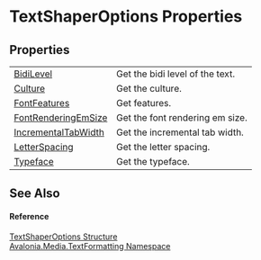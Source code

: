 # TextShaperOptions Properties




## Properties
<table>
<tr>
<td><a href="P_Avalonia_Media_TextFormatting_TextShaperOptions_BidiLevel">BidiLevel</a></td>
<td>Get the bidi level of the text.</td>
</tr>
<tr>
<td><a href="P_Avalonia_Media_TextFormatting_TextShaperOptions_Culture">Culture</a></td>
<td>Get the culture.</td>
</tr>
<tr>
<td><a href="P_Avalonia_Media_TextFormatting_TextShaperOptions_FontFeatures">FontFeatures</a></td>
<td>Get features.</td>
</tr>
<tr>
<td><a href="P_Avalonia_Media_TextFormatting_TextShaperOptions_FontRenderingEmSize">FontRenderingEmSize</a></td>
<td>Get the font rendering em size.</td>
</tr>
<tr>
<td><a href="P_Avalonia_Media_TextFormatting_TextShaperOptions_IncrementalTabWidth">IncrementalTabWidth</a></td>
<td>Get the incremental tab width.</td>
</tr>
<tr>
<td><a href="P_Avalonia_Media_TextFormatting_TextShaperOptions_LetterSpacing">LetterSpacing</a></td>
<td>Get the letter spacing.</td>
</tr>
<tr>
<td><a href="P_Avalonia_Media_TextFormatting_TextShaperOptions_Typeface">Typeface</a></td>
<td>Get the typeface.</td>
</tr>
</table>

## See Also


#### Reference
<a href="T_Avalonia_Media_TextFormatting_TextShaperOptions">TextShaperOptions Structure</a>  
<a href="N_Avalonia_Media_TextFormatting">Avalonia.Media.TextFormatting Namespace</a>  


